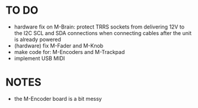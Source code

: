 # TO DO 

- hardware fix on M-Brain: protect TRRS sockets from delivering 12V to the I2C SCL and SDA connections when connecting cables after the unit is already powered
- (hardware) fix M-Fader and M-Knob
- make code for: M-Encoders and M-Trackpad
- implement USB MIDI 

# NOTES

- the M-Encoder board is a bit messy
